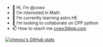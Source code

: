 <!-- *********************************************************************** -->
<!--                                                                         -->
<!--                                                      :::      ::::::::  -->
<!-- README.md                                          :+:      :+:    :+:  -->
<!--                                                  +:+ +:+         +:+    -->
<!-- By: chenxu <chenxu@mail.ustc.edu.cn>           +#+  +:+       +#+       -->
<!--                                              +#+#+#+#+#+   +#+          -->
<!-- Created: 2024/12/09 11:23:23 by chenxu            #+#    #+#            -->
<!-- Updated: 2024/12/09 11:23:28 by chenxu           ###   ########.fr      -->
<!--                                                                         -->
<!-- *********************************************************************** -->

- 👋 Hi, I’m @cxwx
- 👀 I’m interested in Math 
- 🌱 I’m currently learning astro.HE
- 💞️ I’m looking to collaborate on CPP python
- 📫 How to reach me cxwx3@qq.com

<!---
cxwx/cxwx is a ✨ special ✨ repository because its `README.md` (this file) appears on your GitHub profile.
You can click the Preview link to take a look at your changes.
--->
[![chenxu's GitHub stats](https://github-readme-stats.vercel.app/api?username=cxwx&count_private=true&show_icons=true&theme=solarized-light)](https://github.com/anuraghazra/github-readme-stats)
